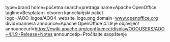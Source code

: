 type=brand
home=početna
search=pretraga
name=Apache OpenOffice
tagline=Besplatan i otvoren kancelarijski paket
logo=/AOO_logos/AOO4_website_logo.png
domain=www.openoffice.org
divid=bannera
announce=Apache OpenOffice 4.1.9 je objavljen!
announceurl=https://cwiki.apache.org/confluence/display/OOOUSERS/AOO+4.1.9+Release+Notes
announcetip=Pročitajte saopštenje
~~~~~~
